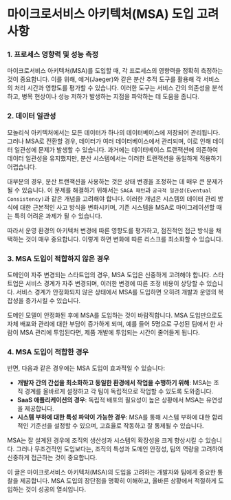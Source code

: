 # 마이크로서비스 아키텍처(MSA) 도입 고려사항

### 1. 프로세스 영향력 및 성능 측정

마이크로서비스 아키텍처(MSA)를 도입할 때, 각 프로세스의 영향력을 정확히 측정하는 것이 중요합니다. 이를 위해, 예거(Jaeger)와 같은 분산 추적 도구를 활용해 각 서비스의 처리 시간과 영향도를 평가할 수 있습니다. 이러한 도구는 서비스 간의 의존성을 분석하고, 병목 현상이나 성능 저하가 발생하는 지점을 파악하는 데 도움을 줍니다.

### 2. 데이터 일관성

모놀리식 아키텍처에서는 모든 데이터가 하나의 데이터베이스에 저장되어 관리됩니다. 그러나 MSA로 전환할 경우, 데이터가 여러 데이터베이스에서 관리되며, 이로 인해 데이터 일관성에 문제가 발생할 수 있습니다. 과거에는 데이터베이스 트랜잭션에 의존하여 데이터 일관성을 유지했지만, 분산 시스템에서는 이러한 트랜잭션을 동일하게 적용하기 어렵습니다.

대부분의 경우, 분산 트랜잭션을 사용하는 것은 상태 변경을 조정하는 데 매우 큰 문제가 될 수 있습니다. 이 문제를 해결하기 위해서는 `SAGA 패턴`과 `궁극적 일관성(Eventual Consistency)`과 같은 개념을 고려해야 합니다. 이러한 개념은 시스템의 데이터 관리 방식에 대한 근본적인 사고 방식을 변화시키며, 기존 시스템을 MSA로 마이그레이션할 때는 특히 어려운 과제가 될 수 있습니다.

따라서 운영 환경의 아키텍처 변경에 따른 영향도를 평가하고, 점진적인 접근 방식을 채택하는 것이 매우 중요합니다. 이렇게 하면 변화에 따른 리스크를 최소화할 수 있습니다.

### 3. MSA 도입이 적합하지 않은 경우

도메인이 자주 변경되는 스타트업의 경우, MSA 도입은 신중하게 고려해야 합니다. 스타트업은 서비스 경계가 자주 변경되며, 이러한 변경에 따른 조정 비용이 상당할 수 있습니다. 서비스 경계가 안정화되지 않은 상태에서 MSA를 도입하면 오히려 개발과 운영의 복잡성을 증가시킬 수 있습니다.

도메인 모델이 안정화된 후에 MSA를 도입하는 것이 바람직합니다. MSA 도입만으로도 자체 배포와 관리에 대한 부담이 증가하게 되며, 예를 들어 5명으로 구성된 팀에서 한 사람이 MSA 관리에 투입된다면, 제품 개발에 투입되는 시간이 줄어들게 됩니다.

### 4. MSA 도입이 적합한 경우

반면, 다음과 같은 경우에는 MSA 도입이 효과적일 수 있습니다:

- **개발자 간의 간섭을 최소화하고 동일한 환경에서 작업을 수행하기 위해**: MSA는 조직 경계를 올바르게 설정하고 각 팀이 독립적으로 작업할 수 있도록 도와줍니다.
- **SaaS 애플리케이션의 경우**: 독립적 배포의 필요성이 높은 상황에서 MSA는 유연성을 제공합니다.
- **시스템 부하에 대한 특성 파악이 가능한 경우**: MSA를 통해 시스템 부하에 대한 합리적인 기준선을 설정할 수 있으며, 고효율로 작동하고 잘 통제될 수 있습니다.

MSA는 잘 설계된 경우에 조직의 생산성과 시스템의 확장성을 크게 향상시킬 수 있습니다. 그러나 무조건적인 도입보다는, 조직의 특성과 도메인 안정성, 팀의 역량을 고려하여 신중하게 접근하는 것이 중요합니다.

이 글은 마이크로서비스 아키텍처(MSA)의 도입을 고려하는 개발자와 팀에게 중요한 통찰을 제공합니다. MSA 도입의 장단점을 명확히 이해하고, 올바른 상황에서 적절하게 도입하는 것이 성공의 열쇠입니다.
